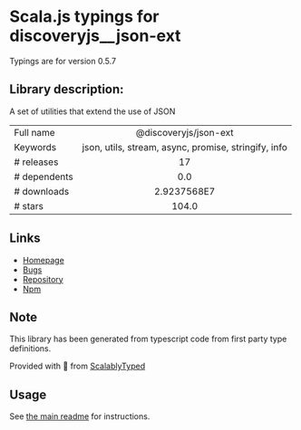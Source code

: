 
# Scala.js typings for discoveryjs__json-ext

Typings are for version 0.5.7

## Library description:
A set of utilities that extend the use of JSON

|                    |                 |
| ------------------ | :-------------: |
| Full name          | @discoveryjs/json-ext |
| Keywords           | json, utils, stream, async, promise, stringify, info |
| # releases         | 17 |
| # dependents       | 0.0 |
| # downloads        | 2.9237568E7 |
| # stars            | 104.0 |

## Links
- [Homepage](https://github.com/discoveryjs/json-ext#readme)
- [Bugs](https://github.com/discoveryjs/json-ext/issues)
- [Repository](https://github.com/discoveryjs/json-ext)
- [Npm](https://www.npmjs.com/package/%40discoveryjs%2Fjson-ext)
    


## Note
This library has been generated from typescript code from first party type definitions.

Provided with :purple_heart: from [ScalablyTyped](https://github.com/oyvindberg/ScalablyTyped)

## Usage
See [the main readme](../../readme.md) for instructions.


